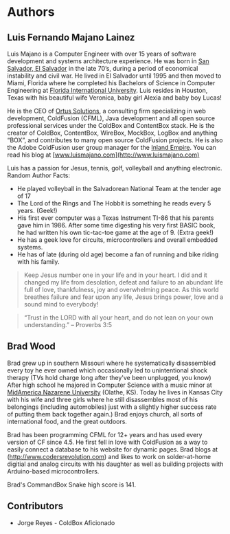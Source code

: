 # Authors

## Luis Fernando Majano Lainez
Luis Majano is a Computer Engineer with over 15 years of software development and systems architecture experience. He was born in [San Salvador, El Salvador](http://en.wikipedia.org/wiki/El_Salvador) in the late 70’s, during a period of economical instability and civil war.  He lived in El Salvador until 1995 and then moved to Miami, Florida where he completed his Bachelors of Science in Computer Engineering at [Florida International University](http://fiu.edu).  Luis resides in Houston, Texas with his beautiful wife Veronica, baby girl Alexia and baby boy Lucas!

He is the CEO of [Ortus Solutions](http://www.ortussolutions.com), a consulting firm specializing in web development, ColdFusion (CFML), Java development and all open source professional services under the ColdBox and ContentBox stack. 
He is the creator of ColdBox, ContentBox, WireBox, MockBox, LogBox and anything “BOX”, and contributes to many open source ColdFusion projects.  He is also the Adobe ColdFusion user group manager for the [Inland Empire](http://www.iecfug.org). You can read his blog at [www.luismajano.com](http://www.luismajano.com)

Luis has a passion for Jesus, tennis, golf, volleyball and anything electronic.
Random Author Facts:

* He played volleyball in the Salvadorean National Team at the tender age of 17
* The Lord of the Rings and The Hobbit is something he reads every 5 years. (Geek!)
* His first ever computer was a Texas Instrument TI-86 that his parents gave him in 1986. After some time digesting his very first BASIC book, he had written his own tic-tac-toe game at the age of 9. (Extra geek!)
* He has a geek love for circuits, microcontrollers and overall embedded systems.
* He has of late (during old age) become a fan of running and bike riding with his family.
 
> Keep Jesus number one in your life and in your heart.  I did and it changed my life from desolation, defeat and failure to an abundant life full of love, thankfulness, joy and overwhelming peace.  As this world breathes failure and fear upon any life, Jesus brings power, love and a sound mind to everybody! 

> “Trust in the LORD with all your heart, and do not lean on your own understanding.” – Proverbs 3:5

## Brad Wood

Brad grew up in southern Missouri where he systematically disassembled every toy he ever owned which occasionally led to unintentional shock therapy (TVs hold charge long after they've been unplugged, you know)  After high school he majored in Computer Science with a music minor at [MidAmerica Nazarene University](http://www.mnu.edu) (Olathe, KS).   Today he lives in Kansas City with his wife and three girls where he still disassembles most of his belongings (including automobiles) just with a slightly higher success rate of putting them back together again.)  Brad enjoys church, all sorts of international food, and the great outdoors.

Brad has been programming CFML for 12+ years and has used every version of CF since 4.5.  He first fell in love with ColdFusion as a way to easily connect a database to his website for dynamic pages.  Brad blogs at (http://www.codersrevolution.com) and likes to work on solder-at-home digitial and analog circuits with his daughter as well as building projects with Arduino-based microcontrollers.

Brad's CommandBox Snake high score is 141.

## Contributors
* Jorge Reyes - ColdBox Aficionado